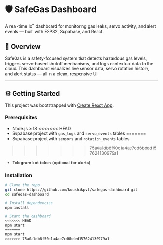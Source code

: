 # 🛡️ SafeGas Dashboard

A real-time IoT dashboard for monitoring gas leaks, servo activity, and alert events — built with ESP32, Supabase, and React.

## 🚀 Overview

SafeGas is a safety-focused system that detects hazardous gas levels, triggers servo-based shutoff mechanisms, and logs contextual data to the cloud. This dashboard visualizes live sensor data, servo rotation history, and alert status — all in a clean, responsive UI.

---

## ⚙️ Getting Started

This project was bootstrapped with [Create React App](https://github.com/facebook/create-react-app).

### Prerequisites

- Node.js ≥ 18
<<<<<<< HEAD
- Supabase project with `gas_logs` and `servo_events` tables
=======
- Supabase project with `sensors` and `rotation_events` tables
>>>>>>> 75a0a1db8f50c1a4ae7cd6bded157624130979a1
- Telegram bot token (optional for alerts)

### Installation

```bash
# Clone the repo
git clone https://github.com/koushikpvt/safegas-dashboard.git
cd safegas-dashboard

# Install dependencies
npm install

# Start the dashboard
<<<<<<< HEAD
npm start
=======
npm start
>>>>>>> 75a0a1db8f50c1a4ae7cd6bded157624130979a1
